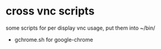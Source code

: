 # cross vnc scripts

some scripts for per display vnc usage, put them into ~/bin/

- gchrome.sh for google-chrome
